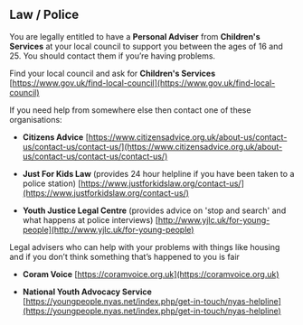 
## <i class="fas fa-gavel"></i> Law / Police

You are legally entitled to have a **Personal Adviser** from **Children's Services** at your local council to support you between the ages of 16 and 25. You should contact them if you’re having problems.

Find your local council and ask for **Children's Services**
[https://www.gov.uk/find-local-council](https://www.gov.uk/find-local-council)

If you need help from somewhere else then contact one of these organisations:

* **Citizens Advice** [https://www.citizensadvice.org.uk/about-us/contact-us/contact-us/contact-us/](https://www.citizensadvice.org.uk/about-us/contact-us/contact-us/contact-us/)

* **Just For Kids Law** (provides 24 hour helpline if you have been taken to a police station) [https://www.justforkidslaw.org/contact-us/](https://www.justforkidslaw.org/contact-us/)

* **Youth Justice Legal Centre** (provides advice on 'stop and search' and what happens at police interviews)
[http://www.yjlc.uk/for-young-people](http://www.yjlc.uk/for-young-people)

Legal advisers who can help with your problems with things like 
housing and if you don’t think something that’s happened to you is fair

* **Coram Voice** [https://coramvoice.org.uk](https://coramvoice.org.uk)

* **National Youth Advocacy Service**
[https://youngpeople.nyas.net/index.php/get-in-touch/nyas-helpline](https://youngpeople.nyas.net/index.php/get-in-touch/nyas-helpline)
